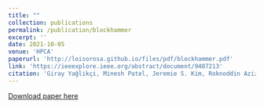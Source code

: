 ```yaml
---
title: ""
collection: publications
permalink: /publication/blockhammer
excerpt: ''
date: 2021-10-05
venue: 'HPCA'
paperurl: 'http://loisorosa.github.io/files/pdf/blockhammer.pdf'
link: 'https://ieeexplore.ieee.org/abstract/document/9407213'
citation: 'Giray Yağlikçi, Minesh Patel, Jeremie S. Kim, Roknoddin Azizi, Ataberk Olgun, <u>Lois Orosa</u>, Hasan Hassan, Jisung Park, Konstantinos Kanellopoulos, Taha Shahroodi, Saugata Ghose and Onur Mutlu. <b>"BlockHammer: Preventing RowHammer at Low Cost by Blacklisting Rapidly-Accessed DRAM Rows."</b> In 2021 IEEE international Symphosium on High-Performance Computer Architecture (HPCA), 2021.'
---
```

[Download paper here](http://loisorosa.github.io/files/pdf/blockhammer.pdf)

